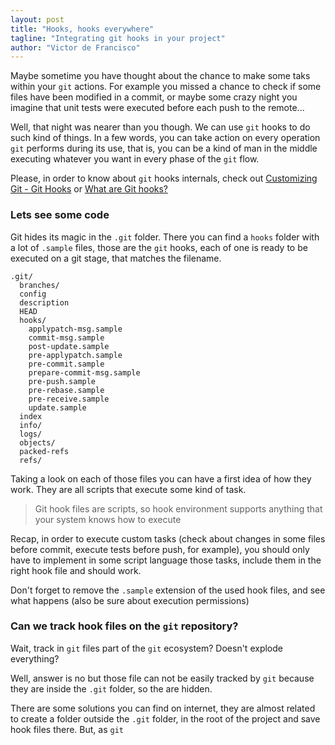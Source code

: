 ```yaml
---
layout: post
title: "Hooks, hooks everywhere"
tagline: "Integrating git hooks in your project"
author: "Victor de Francisco"
---
```


Maybe sometime you have thought about the chance to make some taks within your `git` actions. For example you missed a chance to check if some files have been modified in a commit, or maybe some crazy night you imagine that unit tests were executed before each push to the remote...

Well, that night was nearer than you though. We can use `git` hooks to do such kind of things. In a few words, you can take action on every operation `git` performs during its use, that is, you can be a kind of man in the middle executing whatever you want in every phase of the `git` flow.

Please, in order to know about `git` hooks internals, check out [Customizing Git - Git Hooks][git-hooks] or [What are Git hooks?][git-hooks-extended]


### Lets see some code

Git hides its magic in the `.git` folder. There you can find a `hooks` folder with a lot of `.sample` files, those are the `git` hooks, each of one is ready to be executed on a git stage, that matches the filename.

```
.git/
  branches/
  config
  description
  HEAD
  hooks/
  	applypatch-msg.sample
  	commit-msg.sample
  	post-update.sample
  	pre-applypatch.sample
  	pre-commit.sample
  	prepare-commit-msg.sample
  	pre-push.sample
  	pre-rebase.sample
  	pre-receive.sample
  	update.sample
  index
  info/
  logs/
  objects/
  packed-refs
  refs/
```


Taking a look on each of those files you can have a first idea of how they work. They are all scripts that execute some kind of task.

>
> Git hook files are scripts, so hook environment 
> supports anything that your system knows how to execute
>


Recap, in order to execute custom tasks (check about changes in some files before commit, execute tests before push, for example), you should only have to implement in some script language those tasks, include them in the right hook file and should work.

Don't forget to remove the `.sample` extension of the used hook files, and see what happens (also be sure about execution permissions)

### Can we track hook files on the `git` repository?

Wait, track in `git` files part of the `git` ecosystem? Doesn't explode everything?

Well, answer is no but those file can not be easily tracked by `git` because they are inside the `.git` folder, so the are hidden.

There are some solutions you can find on internet, they are almost related to create a folder outside the `.git` folder, in the root of the project and save hook files there. But, as `git`


[git-hooks]: https://git-scm.com/book/gr/v2/Customizing-Git-Git-Hooks
[git-hooks-extended]: http://githooks.com/